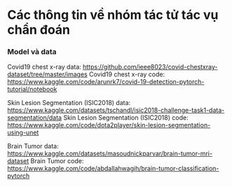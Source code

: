 # Các thông tin về nhóm tác tử tác vụ chẩn đoán

### Model và data

Covid19 chest x-ray data: https://github.com/ieee8023/covid-chestxray-dataset/tree/master/images
Covid19 chest x-ray code: https://www.kaggle.com/code/arunrk7/covid-19-detection-pytorch-tutorial/notebook


Skin Lesion Segmentation (ISIC2018) data: https://www.kaggle.com/datasets/tschandl/isic2018-challenge-task1-data-segmentation/data
Skin Lesion Segmentation (ISIC2018) code: https://www.kaggle.com/code/dota2player/skin-lesion-segmentation-using-unet


Brain Tumor data: https://www.kaggle.com/datasets/masoudnickparvar/brain-tumor-mri-dataset
Brain Tumor code: https://www.kaggle.com/code/abdallahwagih/brain-tumor-classification-pytorch